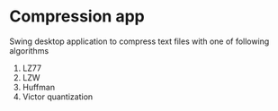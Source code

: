 <h1>Compression app </h1>
Swing desktop application to compress text files with one of following algorithms
<ol>
  <li>LZ77</li>
  <li>LZW</li>
  <li>Huffman</li>
  <li>Victor quantization</li>
</ol>
